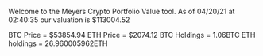 Welcome to the Meyers Crypto Portfolio Value tool. 
As of 04/20/21 at 02:40:35 our valuation is $113004.52 

BTC Price = $53854.94
 ETH Price = $2074.12
BTC Holdings = 1.06BTC
 ETH holdings = 26.960005962ETH 
